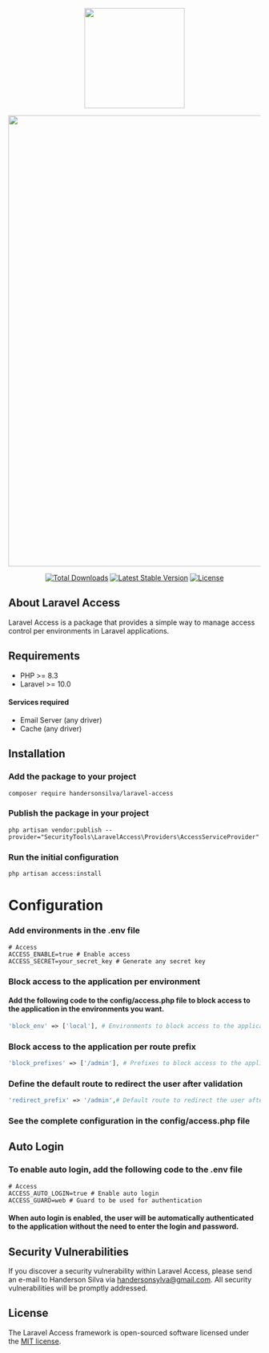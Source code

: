 <p align="center"><img src="https://github.com/user-attachments/assets/64455349-d3ed-405b-b868-b8a0059f8efb" width="200"></p>  
<p align="center"><img src="https://github.com/user-attachments/assets/a32c9b19-9d93-4842-a33b-47757b751d97" width="900"></p>  

<p align="center">
<a href="https://packagist.org/packages/HandersonSilva/laravel-access"><img src="https://img.shields.io/packagist/dt/HandersonSilva/laravel-access" alt="Total Downloads"></a>
<a href="https://packagist.org/packages/HandersonSilva/laravel-access"><img src="https://img.shields.io/packagist/v/HandersonSilva/laravel-access" alt="Latest Stable Version"></a>
<a href="https://packagist.org/packages/HandersonSilva/laravel-access"><img src="https://img.shields.io/packagist/l/HandersonSilva/laravel-access" alt="License"></a>
</p>

## About Laravel Access

Laravel Access is a package that provides a simple way to manage access control per environments in Laravel applications.

## Requirements
- PHP >= 8.3
- Laravel >= 10.0

#### Services required
- Email Server (any driver)
- Cache (any driver)

## Installation
### Add the package to your project
```shell
composer require handersonsilva/laravel-access
```

### Publish the package in your project
```shell
php artisan vendor:publish --provider="SecurityTools\LaravelAccess\Providers\AccessServiceProvider"
```
### Run the initial configuration
```shell
php artisan access:install
```

# Configuration

### Add environments in the .env file
```dotenv
# Access  
ACCESS_ENABLE=true # Enable access
ACCESS_SECRET=your_secret_key # Generate any secret key 
```

### Block access to the application per environment
#### Add the following code to the config/access.php file to block access to the application in the environments you want.
```php
'block_env' => ['local'], # Environments to block access to the application ex: ['local', 'staging', 'production']
```

### Block access to the application per route prefix
```php
'block_prefixes' => ['/admin'], # Prefixes to block access to the application ex: ['/admin', '/private']
```

### Define the default route to redirect the user after validation
```php
'redirect_prefix' => '/admin',# Default route to redirect the user after validation default: '/'
```
### See the complete configuration in the config/access.php file 


## Auto Login
### To enable auto login, add the following code to the .env file
```dotenv
# Access  
ACCESS_AUTO_LOGIN=true # Enable auto login
ACCESS_GUARD=web # Guard to be used for authentication
```
#### When auto login is enabled, the user will be automatically authenticated to the application without the need to enter the login and password.

## Security Vulnerabilities

If you discover a security vulnerability within Laravel Access, please send an e-mail to Handerson Silva via [handersonsylva@gmail.com](mailto:handersonsylva@gmail.com). All security vulnerabilities will be promptly addressed.

## License

The Laravel Access framework is open-sourced software licensed under the [MIT license](https://opensource.org/licenses/MIT).